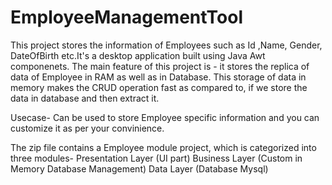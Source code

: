 # EmployeeManagementTool

This project stores the information of Employees such as Id ,Name, Gender, DateOfBirth etc.It's a desktop application built using Java Awt componenets.
The main feature of this project is - it stores the replica of data of Employee in RAM as well as in Database.
This storage of data in memory makes the CRUD operation fast as compared to, if we store the data in database and then extract it.

Usecase- Can be used to store Employee specific information and you can customize it as per your convinience.

The zip file contains a Employee module project, which is categorized into three modules-
Presentation Layer (UI part)
Business Layer (Custom in Memory Database Management)
Data Layer (Database Mysql)

